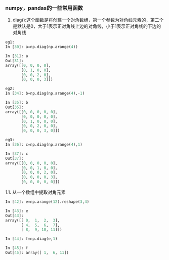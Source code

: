 ### numpy，pandas的一些常用函数
1. diag():这个函数是将创建一个对角数组，第一个参数为对角线元素的，第二个是默认是0，大于1表示正对角线上边的对角线，小于1表示正对角线的下边的对角线

```python
eg1:
In [30]: a=np.diag(np.arange(4))

In [31]: a
Out[31]:
array([[0, 0, 0, 0],
       [0, 1, 0, 0],
       [0, 0, 2, 0],
       [0, 0, 0, 3]])

eg2:
In [34]: b=np.diag(np.arange(4),-1)

In [35]: b
Out[35]:
array([[0, 0, 0, 0, 0],
       [0, 0, 0, 0, 0],
       [0, 1, 0, 0, 0],
       [0, 0, 2, 0, 0],
       [0, 0, 0, 3, 0]])

eg3:
In [36]: c=np.diag(np.arange(4),1)

In [37]: c
Out[37]:
array([[0, 0, 0, 0, 0],
       [0, 0, 1, 0, 0],
       [0, 0, 0, 2, 0],
       [0, 0, 0, 0, 3],
       [0, 0, 0, 0, 0]])
```

1.1. 从一个数组中提取对角元素

```python
In [42]: e=np.arange(12).reshape(3,4)

In [43]: e
Out[43]:
array([[ 0,  1,  2,  3],
       [ 4,  5,  6,  7],
       [ 8,  9, 10, 11]])

In [44]: f=np.diag(e,1)

In [45]: f
Out[45]: array([ 1,  6, 11])
```

    